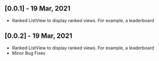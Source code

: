 ## [0.0.1] - 19 Mar, 2021

* Ranked ListView to display ranked views. For example, a leaderboard

## [0.0.2] - 19 Mar, 2021

* Ranked ListView to display ranked views. For example, a leaderboard
* Minor Bug Fixes
